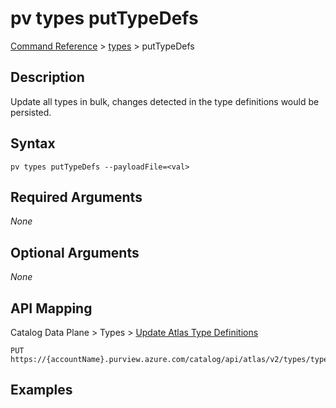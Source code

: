 # pv types putTypeDefs
[Command Reference](../../../README.md#command-reference) > [types](./main.md) > putTypeDefs

## Description
Update all types in bulk, changes detected in the type definitions would be persisted.

## Syntax
```
pv types putTypeDefs --payloadFile=<val>
```

## Required Arguments
*None*

## Optional Arguments
*None*

## API Mapping
Catalog Data Plane > Types > [Update Atlas Type Definitions](https://docs.microsoft.com/en-us/rest/api/purview/catalogdataplane/types/update-atlas-type-definitions)
```
PUT https://{accountName}.purview.azure.com/catalog/api/atlas/v2/types/typedefs
```

## Examples
```powershell

```